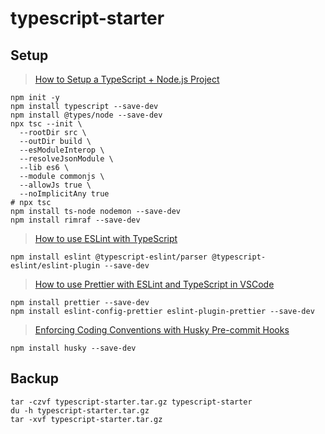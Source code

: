 # typescript-starter

## Setup

> [How to Setup a TypeScript + Node.js Project](https://khalilstemmler.com/blogs/typescript/node-starter-project/)

```shell
npm init -y
npm install typescript --save-dev
npm install @types/node --save-dev
npx tsc --init \
  --rootDir src \
  --outDir build \
  --esModuleInterop \
  --resolveJsonModule \
  --lib es6 \
  --module commonjs \
  --allowJs true \
  --noImplicitAny true
# npx tsc
npm install ts-node nodemon --save-dev
npm install rimraf --save-dev
```

> [How to use ESLint with TypeScript](https://khalilstemmler.com/blogs/typescript/eslint-for-typescript/)

```shell
npm install eslint @typescript-eslint/parser @typescript-eslint/eslint-plugin --save-dev
```

> [How to use Prettier with ESLint and TypeScript in VSCode](https://khalilstemmler.com/blogs/tooling/prettier/)

```shell
npm install prettier --save-dev
npm install eslint-config-prettier eslint-plugin-prettier --save-dev
```

> [Enforcing Coding Conventions with Husky Pre-commit Hooks](https://khalilstemmler.com/blogs/tooling/enforcing-husky-precommit-hooks/)

```shell
npm install husky --save-dev
```

## Backup

```shell
tar -czvf typescript-starter.tar.gz typescript-starter
du -h typescript-starter.tar.gz
tar -xvf typescript-starter.tar.gz
```
